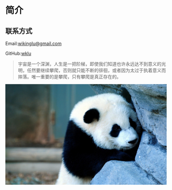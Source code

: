 # 简介

## 联系方式

Email:wikinglu@gmail.com

GitHub:[wklu](https://github.com/wklu)

> 宇宙是一个深渊，人生是一把阶梯，即使我们知道也许永远达不到意义的光明，任然要继续攀爬，否则就只能不断的徘徊，或者因为太过于执着意义而摔落。唯一重要的是攀爬，只有攀爬是真正存在的。

![](.gitbook/assets/39db49504f72368017c9df368daa8b45.jpg)

